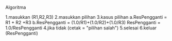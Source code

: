 Algoritma

1.masukkan (R1,R2,R3)
2.masukkan pilihan
3.kasus pilihan 
   a.ResPengganti = R1 + R2 +R3
   b.ResPengganti = (1.0/R1)+(1.0/R2)+(1.0/R3)
     ResPengganti = 1.0/ResPengganti
4.jika tidak (cetak = "pilihan salah")
5.selesai
6.keluar (ResPengganti)
